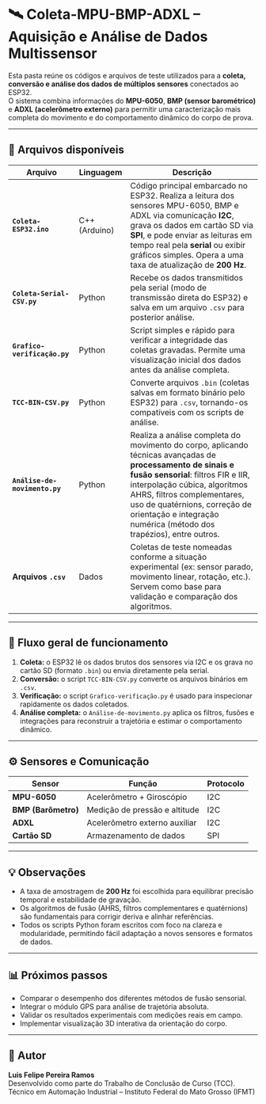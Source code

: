 # 🛰️ Coleta-MPU-BMP-ADXL – Aquisição e Análise de Dados Multissensor

Esta pasta reúne os códigos e arquivos de teste utilizados para a **coleta, conversão e análise dos dados de múltiplos sensores** conectados ao ESP32.  
O sistema combina informações do **MPU-6050**, **BMP (sensor barométrico)** e **ADXL (acelerômetro externo)** para permitir uma caracterização mais completa do movimento e do comportamento dinâmico do corpo de prova.

---

## 📜 Arquivos disponíveis

| Arquivo | Linguagem | Descrição |
|----------|------------|-----------|
| **`Coleta-ESP32.ino`** | C++ (Arduino) | Código principal embarcado no ESP32. Realiza a leitura dos sensores MPU-6050, BMP e ADXL via comunicação **I2C**, grava os dados em cartão SD via **SPI**, e pode enviar as leituras em tempo real pela **serial** ou exibir gráficos simples. Opera a uma taxa de atualização de **200 Hz**. |
| **`Coleta-Serial-CSV.py`** | Python | Recebe os dados transmitidos pela serial (modo de transmissão direta do ESP32) e salva em um arquivo `.csv` para posterior análise. |
| **`Grafico-verificação.py`** | Python | Script simples e rápido para verificar a integridade das coletas gravadas. Permite uma visualização inicial dos dados antes da análise completa. |
| **`TCC-BIN-CSV.py`** | Python | Converte arquivos `.bin` (coletas salvas em formato binário pelo ESP32) para `.csv`, tornando-os compatíveis com os scripts de análise. |
| **`Análise-de-movimento.py`** | Python | Realiza a análise completa do movimento do corpo, aplicando técnicas avançadas de **processamento de sinais e fusão sensorial**: filtros FIR e IIR, interpolação cúbica, algoritmos AHRS, filtros complementares, uso de quatérnions, correção de orientação e integração numérica (método dos trapézios), entre outros. |
| **Arquivos `.csv`** | Dados | Coletas de teste nomeadas conforme a situação experimental (ex: sensor parado, movimento linear, rotação, etc.). Servem como base para validação e comparação dos algoritmos. |

---

## 🧩 Fluxo geral de funcionamento

1. **Coleta:** o ESP32 lê os dados brutos dos sensores via I2C e os grava no cartão SD (formato `.bin`) ou envia diretamente pela serial.  
2. **Conversão:** o script `TCC-BIN-CSV.py` converte os arquivos binários em `.csv`.  
3. **Verificação:** o script `Grafico-verificação.py` é usado para inspecionar rapidamente os dados coletados.  
4. **Análise completa:** o `Análise-de-movimento.py` aplica os filtros, fusões e integrações para reconstruir a trajetória e estimar o comportamento dinâmico.  

---

## ⚙️ Sensores e Comunicação

| Sensor | Função | Protocolo |
|--------|---------|-----------|
| **MPU-6050** | Acelerômetro + Giroscópio | I2C |
| **BMP (Barômetro)** | Medição de pressão e altitude | I2C |
| **ADXL** | Acelerômetro externo auxiliar | I2C |
| **Cartão SD** | Armazenamento de dados | SPI |

---

## 💡 Observações

- A taxa de amostragem de **200 Hz** foi escolhida para equilibrar precisão temporal e estabilidade de gravação.  
- Os algoritmos de fusão (AHRS, filtros complementares e quatérnions) são fundamentais para corrigir deriva e alinhar referências.  
- Todos os scripts Python foram escritos com foco na clareza e modularidade, permitindo fácil adaptação a novos sensores e formatos de dados.

---

## 📊 Próximos passos

- Comparar o desempenho dos diferentes métodos de fusão sensorial.  
- Integrar o módulo GPS para análise de trajetória absoluta.  
- Validar os resultados experimentais com medições reais em campo.  
- Implementar visualização 3D interativa da orientação do corpo.

---

## 👤 Autor

**Luis Felipe Pereira Ramos**  
Desenvolvido como parte do Trabalho de Conclusão de Curso (TCC).  
Técnico em Automação Industrial – Instituto Federal do Mato Grosso (IFMT)
